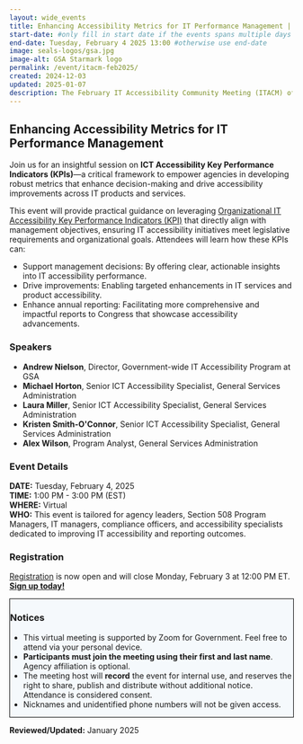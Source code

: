 ```yaml
---
layout: wide_events
title: Enhancing Accessibility Metrics for IT Performance Management | ITACM
start-date: #only fill in start date if the events spans multiple days
end-date: Tuesday, February 4 2025 13:00 #otherwise use end-date
image: seals-logos/gsa.jpg
image-alt: GSA Starmark logo
permalink: /event/itacm-feb2025/
created: 2024-12-03
updated: 2025-01-07
description: The February IT Accessibility Community Meeting (ITACM) offers practical guidance on leveraging IT Accessibility Key Performance Indicators (KPI) that directly align with management objectives, ensuring IT accessibility initiatives meet legislative requirements and organizational goals.
---
```

## Enhancing Accessibility Metrics for IT Performance Management
Join us for an insightful session on **ICT Accessibility Key Performance Indicators (KPIs)**&mdash;a critical framework to empower agencies in developing robust metrics that enhance decision-making and drive accessibility improvements across IT products and services.

This event will provide practical guidance on leveraging [Organizational IT Accessibility Key Performance Indicators (KPI)]({{site.baseurl}}/manage/accessibility-kpi/) that directly align with management objectives, ensuring IT accessibility initiatives meet legislative requirements and organizational goals. Attendees will learn how these KPIs can:

* Support management decisions: By offering clear, actionable insights into IT accessibility performance.
* Drive improvements: Enabling targeted enhancements in IT services and product accessibility.
* Enhance annual reporting: Facilitating more comprehensive and impactful reports to Congress that showcase accessibility advancements.

### Speakers
* **Andrew Nielson**, Director, Government-wide IT Accessibility Program at GSA
* **Michael Horton**, Senior ICT Accessibility Specialist, General Services Administration
* **Laura Miller**, Senior ICT Accessibility Specialist, General Services Administration
* **Kristen Smith-O'Connor**, Senior ICT Accessibility Specialist, General Services Administration
* **Alex Wilson**, Program Analyst, General Services Administration

### Event Details
**DATE:** Tuesday, February 4, 2025  
**TIME:** 1:00 PM - 3:00 PM (EST)  
**WHERE:** Virtual  
**WHO:** This event is tailored for agency leaders, Section 508 Program Managers, IT managers, compliance officers, and accessibility specialists dedicated to improving IT accessibility and reporting outcomes.

### Registration
<a href="https://gsa.zoomgov.com/meeting/register/vJIsf-qprTsqHnTR-8ZBV4pRP8zO_sb4s2k" target="_blank">Registration</a> is now open and will close Monday, February 3 at 12:00 PM ET. <strong><a href="https://gsa.zoomgov.com/meeting/register/vJIsf-qprTsqHnTR-8ZBV4pRP8zO_sb4s2k" target="_blank">Sign up today!</a></strong>

<div style="width: 100%; border: 1px solid black; background-color: #f5f9fc;" class="border-base radius-lg padding-1">
<h3>Notices</h3>
<ul>
  <li>This virtual meeting is supported by Zoom for Government. Feel free to attend via your personal device.</li>
  <li><strong>Participants must join the meeting using their first and last name</strong>. Agency affiliation is optional​.</li>
  <li>The meeting host will <strong>record</strong> the event for internal use, and reserves the right to share, publish and distribute without additional notice. Attendance is considered consent.</li>
  <li>Nicknames and unidentified phone numbers will not be given access.</li>  
</ul>
</div>

**Reviewed/Updated:** January 2025